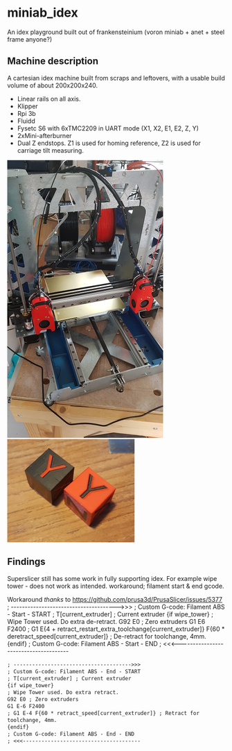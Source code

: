 # miniab_idex
An idex playground built out of frankensteinium (voron miniab + anet + steel frame anyone?)

## Machine description
A cartesian idex machine built from scraps and leftovers, with a usable build volume of about 200x200x240.
* Linear rails on all axis.
* Klipper 
* Rpi 3b
* Fluidd
* Fysetc S6 with 6xTMC2209 in UART mode (X1, X2, E1, E2, Z, Y)
* 2xMini-afterburner
* Dual Z endstops. Z1 is used for homing reference, Z2 is used for carriage tilt measuring.
 
![machine](20210725_151750.jpg)
![sample](20210725_212956.jpg)

## Findings
Superslicer still has some work in fully supporting idex. For example wipe tower - does not work as intended. 
workaround; filament start & end gcode. 

Workaround *thanks* to https://github.com/prusa3d/PrusaSlicer/issues/5377
    ;  -------------------------------------->>>
    ; Custom G-code: Filament ABS - Start - START
    ; T[current_extruder] ; Current extruder
    {if wipe_tower}
    ; Wipe Tower used. Do extra de-retract.
    G92 E0 ; Zero extruders
    G1 E6 F2400
    ; G1 E{4 + retract_restart_extra_toolchange[current_extruder]} F{60 * deretract_speed[current_extruder]} ; De-retract for toolchange, 4mm.
    {endif}
    ; Custom G-code: Filament ABS - Start - END
    ; <<<--------------------------------------

    ; -------------------------------------->>>
    ; Custom G-code: Filament ABS - End - START
    ; T[current_extruder] ; Current extruder
    {if wipe_tower}
    ; Wipe Tower used. Do extra retract.
    G92 E0 ; Zero extruders
    G1 E-6 F2400
    ; G1 E-4 F{60 * retract_speed[current_extruder]} ; Retract for toolchange, 4mm.
    {endif}
    ; Custom G-code: Filament ABS - End - END
    ; <<<--------------------------------------
